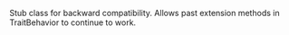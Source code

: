 Stub class for backward compatibility. Allows past extension methods in TraitBehavior to continue to work.